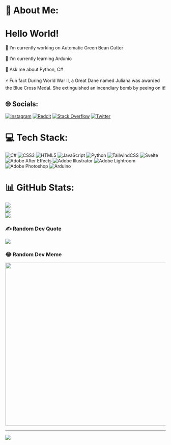 # 💫 About Me:

# **Hello World!**

🔭 I’m currently working on Automatic Green Bean Cutter<br><br>🌱 I’m currently learning Ardunio<br><br>💬 Ask me about Python, C#<br><br>⚡ Fun fact During World War II, a Great Dane named Juliana was awarded the Blue Cross Medal. She extinguished an incendiary bomb by peeing on it!


## 🌐 Socials:
[![Instagram](https://img.shields.io/badge/Instagram-%23E4405F.svg?logo=Instagram&logoColor=white)](https://instagram.com/morsatrawastaken) [![Reddit](https://img.shields.io/badge/Reddit-%23FF4500.svg?logo=Reddit&logoColor=white)](https://reddit.com/user/Herobrine2008) [![Stack Overflow](https://img.shields.io/badge/-Stackoverflow-FE7A16?logo=stack-overflow&logoColor=white)](https://stackoverflow.com/users/19481657) [![Twitter](https://img.shields.io/badge/Twitter-%231DA1F2.svg?logo=Twitter&logoColor=white)](https://twitter.com/MapperLand)

# 💻 Tech Stack:
![C#](https://img.shields.io/badge/c%23-%23239120.svg?style=for-the-badge&logo=c-sharp&logoColor=white) ![CSS3](https://img.shields.io/badge/css3-%231572B6.svg?style=for-the-badge&logo=css3&logoColor=white) ![HTML5](https://img.shields.io/badge/html5-%23E34F26.svg?style=for-the-badge&logo=html5&logoColor=white) ![JavaScript](https://img.shields.io/badge/javascript-%23323330.svg?style=for-the-badge&logo=javascript&logoColor=%23F7DF1E) ![Python](https://img.shields.io/badge/python-3670A0?style=for-the-badge&logo=python&logoColor=ffdd54) ![TailwindCSS](https://img.shields.io/badge/tailwindcss-%2338B2AC.svg?style=for-the-badge&logo=tailwind-css&logoColor=white) ![Svelte](https://img.shields.io/badge/svelte-%23f1413d.svg?style=for-the-badge&logo=svelte&logoColor=white) ![Adobe After Effects](https://img.shields.io/badge/Adobe%20After%20Effects-9999FF.svg?style=for-the-badge&logo=Adobe%20After%20Effects&logoColor=white) ![Adobe Illustrator](https://img.shields.io/badge/adobeillustrator-%23FF9A00.svg?style=for-the-badge&logo=adobeillustrator&logoColor=white) ![Adobe Lightroom](https://img.shields.io/badge/Adobe%20Lightroom-31A8FF.svg?style=for-the-badge&logo=Adobe%20Lightroom&logoColor=white) ![Adobe Photoshop](https://img.shields.io/badge/adobephotoshop-%2331A8FF.svg?style=for-the-badge&logo=adobephotoshop&logoColor=white) ![Arduino](https://img.shields.io/badge/-Arduino-00979D?style=for-the-badge&logo=Arduino&logoColor=white)
# 📊 GitHub Stats:
![](https://github-readme-stats.vercel.app/api?username=Mors-Atra&theme=dark&hide_border=false&include_all_commits=true&count_private=false)<br/>
![](https://github-readme-streak-stats.herokuapp.com/?user=Mors-Atra&theme=dark&hide_border=false)<br/>
![](https://github-readme-stats.vercel.app/api/top-langs/?username=Mors-Atra&theme=dark&hide_border=false&include_all_commits=true&count_private=false&layout=compact)

### ✍️ Random Dev Quote
![](https://quotes-github-readme.vercel.app/api?type=horizontal&theme=radical)

### 😂 Random Dev Meme
<img src="https://random-memer.herokuapp.com/" width="512px"/>

---
[![](https://visitcount.itsvg.in/api?id=Mors-Atra&icon=0&color=0)](https://visitcount.itsvg.in)
